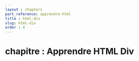 ```yaml
---
layout : chapters
part_reference: apprendre-html
title : html-div
slug: html-div
order : 4 
---  
```


# chapitre : Apprendre HTML Div       